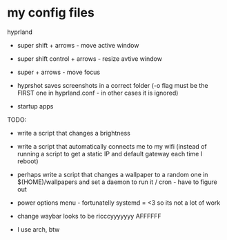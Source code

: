 # my config files
hyprland
  - super shift + arrows - move active window
  - super shift control + arrows - resize avtive window
  - super + arrows - move focus
  - hyprshot saves screenshots in a correct folder (-o flag must be the FIRST one in hyprland.conf - in other cases it is ignored)

  - startup apps


  TODO:
  -  write a script that changes a brightness 
  -  write a script that automatically connects me to my wifi (instead of running a script to get a static IP and default gateway each time I reboot)
  -  perhaps write a script that changes a wallpaper to a random one in $(HOME)/wallpapers and set a daemon to run it / cron - have to figure out
  -  power options menu - fortunatelly systemd = <3 so its not a lot of work
  -  change waybar looks to be ricccyyyyyyy AFFFFFF

  -  I use arch, btw
